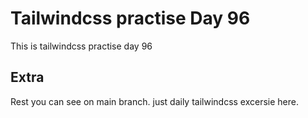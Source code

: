 # Tailwindcss practise Day 96

This is tailwindcss practise day 96

## Extra

Rest you can see on main branch. just daily tailwindcss excersie here.

